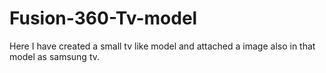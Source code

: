 # Fusion-360-Tv-model
Here I have created a small tv like model and attached a image also in that model as samsung tv.
